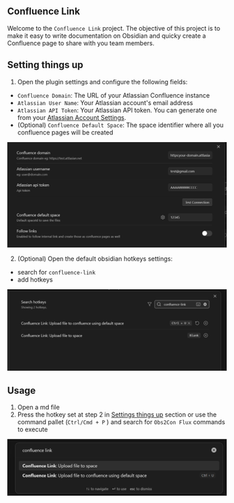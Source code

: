 ## Confluence Link

Welcome to the `Confluence Link` project. The objective of this project is to make it easy to write documentation on Obsidian and quicky create a Confluence page to share with you team members.

## Setting things up

1. Open the plugin settings and configure the following fields:

-   `Confluence Domain`: The URL of your Atlassian Confluence instance
-   `Atlassian User Name`: Your Atlassian account's email address
-   `Atlassian API Token`: Your Atlassian API token. You can generate one from your [Atlassian Account Settings](https://id.atlassian.com/manage-profile/security/api-tokens).
-   (Optional) `Confluence Default Space`: The space identifier where all you confluence pages will be created

![Settings](./images/settings_tab.png)

2. (Optional) Open the default obsidian hotkeys settings:

-   search for `confluence-link`
-   add hotkeys

![Hotkeys](./images/hotkeys.png)

## Usage

1. Open a md file
2. Press the hotkey set at step 2 in [Settings things up](#Setting-things-up) section or use the command pallet (`Ctrl/Cmd + P` ) and search for `Obs2Con Flux` commands to execute

![Commands](./images/commands.png)
